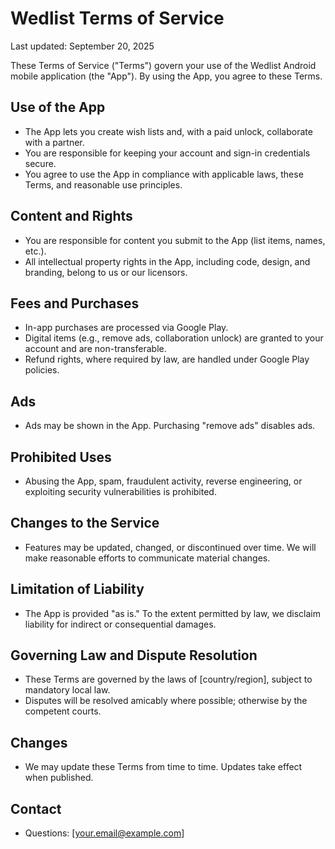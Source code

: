# Wedlist Terms of Service

Last updated: September 20, 2025

These Terms of Service ("Terms") govern your use of the Wedlist Android mobile application (the "App"). By using the App, you agree to these Terms.

## Use of the App

- The App lets you create wish lists and, with a paid unlock, collaborate with a partner.
- You are responsible for keeping your account and sign-in credentials secure.
- You agree to use the App in compliance with applicable laws, these Terms, and reasonable use principles.

## Content and Rights

- You are responsible for content you submit to the App (list items, names, etc.).
- All intellectual property rights in the App, including code, design, and branding, belong to us or our licensors.

## Fees and Purchases

- In-app purchases are processed via Google Play.
- Digital items (e.g., remove ads, collaboration unlock) are granted to your account and are non-transferable.
- Refund rights, where required by law, are handled under Google Play policies.

## Ads

- Ads may be shown in the App. Purchasing "remove ads" disables ads.

## Prohibited Uses

- Abusing the App, spam, fraudulent activity, reverse engineering, or exploiting security vulnerabilities is prohibited.

## Changes to the Service

- Features may be updated, changed, or discontinued over time. We will make reasonable efforts to communicate material changes.

## Limitation of Liability

- The App is provided "as is." To the extent permitted by law, we disclaim liability for indirect or consequential damages.

## Governing Law and Dispute Resolution

- These Terms are governed by the laws of [country/region], subject to mandatory local law.
- Disputes will be resolved amicably where possible; otherwise by the competent courts.

## Changes

- We may update these Terms from time to time. Updates take effect when published.

## Contact

- Questions: [your.email@example.com]
